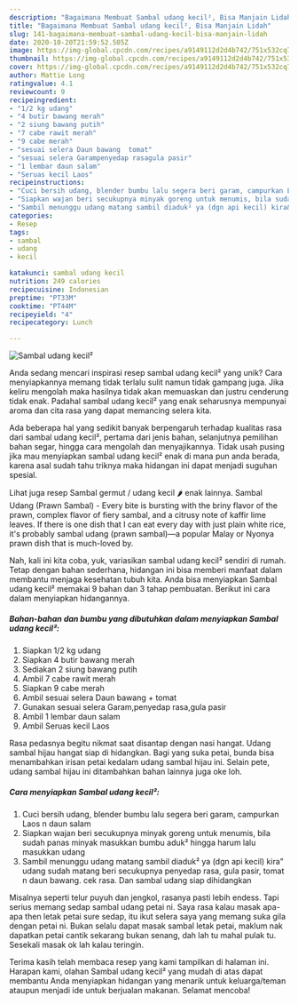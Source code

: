 ```yaml
---
description: "Bagaimana Membuat Sambal udang kecil², Bisa Manjain Lidah"
title: "Bagaimana Membuat Sambal udang kecil², Bisa Manjain Lidah"
slug: 141-bagaimana-membuat-sambal-udang-kecil-bisa-manjain-lidah
date: 2020-10-20T21:59:52.505Z
image: https://img-global.cpcdn.com/recipes/a9149112d2d4b742/751x532cq70/sambal-udang-kecil-foto-resep-utama.jpg
thumbnail: https://img-global.cpcdn.com/recipes/a9149112d2d4b742/751x532cq70/sambal-udang-kecil-foto-resep-utama.jpg
cover: https://img-global.cpcdn.com/recipes/a9149112d2d4b742/751x532cq70/sambal-udang-kecil-foto-resep-utama.jpg
author: Mattie Long
ratingvalue: 4.1
reviewcount: 9
recipeingredient:
- "1/2 kg udang"
- "4 butir bawang merah"
- "2 siung bawang putih"
- "7 cabe rawit merah"
- "9 cabe merah"
- "sesuai selera Daun bawang  tomat"
- "sesuai selera Garampenyedap rasagula pasir"
- "1 lembar daun salam"
- "Seruas kecil Laos"
recipeinstructions:
- "Cuci bersih udang, blender bumbu lalu segera beri garam, campurkan Laos n daun salam"
- "Siapkan wajan beri secukupnya minyak goreng untuk menumis, bila sudah panas minyak masukkan bumbu aduk² hingga harum lalu masukkan udang"
- "Sambil menunggu udang matang sambil diaduk² ya (dgn api kecil) kira&#34; udang sudah matang beri secukupnya penyedap rasa, gula pasir, tomat n daun bawang. cek rasa. Dan sambal udang siap dihidangkan"
categories:
- Resep
tags:
- sambal
- udang
- kecil

katakunci: sambal udang kecil 
nutrition: 249 calories
recipecuisine: Indonesian
preptime: "PT33M"
cooktime: "PT44M"
recipeyield: "4"
recipecategory: Lunch

---
```



![Sambal udang kecil²](https://img-global.cpcdn.com/recipes/a9149112d2d4b742/751x532cq70/sambal-udang-kecil-foto-resep-utama.jpg)

Anda sedang mencari inspirasi resep sambal udang kecil² yang unik? Cara menyiapkannya memang tidak terlalu sulit namun tidak gampang juga. Jika keliru mengolah maka hasilnya tidak akan memuaskan dan justru cenderung tidak enak. Padahal sambal udang kecil² yang enak seharusnya mempunyai aroma dan cita rasa yang dapat memancing selera kita.

Ada beberapa hal yang sedikit banyak berpengaruh terhadap kualitas rasa dari sambal udang kecil², pertama dari jenis bahan, selanjutnya pemilihan bahan segar, hingga cara mengolah dan menyajikannya. Tidak usah pusing jika mau menyiapkan sambal udang kecil² enak di mana pun anda berada, karena asal sudah tahu triknya maka hidangan ini dapat menjadi suguhan spesial.

Lihat juga resep Sambal germut / udang kecil 🌶 enak lainnya. Sambal Udang (Prawn Sambal) - Every bite is bursting with the briny flavor of the prawn, complex flavor of fiery sambal, and a citrusy note of kaffir lime leaves. If there is one dish that I can eat every day with just plain white rice, it&#39;s probably sambal udang (prawn sambal)—a popular Malay or Nyonya prawn dish that is much-loved by.


Nah, kali ini kita coba, yuk, variasikan sambal udang kecil² sendiri di rumah. Tetap dengan bahan sederhana, hidangan ini bisa memberi manfaat dalam membantu menjaga kesehatan tubuh kita. Anda bisa menyiapkan Sambal udang kecil² memakai 9 bahan dan 3 tahap pembuatan. Berikut ini cara dalam menyiapkan hidangannya.

<!--inarticleads1-->

##### Bahan-bahan dan bumbu yang dibutuhkan dalam menyiapkan Sambal udang kecil²:

1. Siapkan 1/2 kg udang
1. Siapkan 4 butir bawang merah
1. Sediakan 2 siung bawang putih
1. Ambil 7 cabe rawit merah
1. Siapkan 9 cabe merah
1. Ambil sesuai selera Daun bawang + tomat
1. Gunakan sesuai selera Garam,penyedap rasa,gula pasir
1. Ambil 1 lembar daun salam
1. Ambil Seruas kecil Laos


Rasa pedasnya begitu nikmat saat disantap dengan nasi hangat. Udang sambal hijau hangat siap di hidangkan. Bagi yang suka petai, bunda bisa menambahkan irisan petai kedalam udang sambal hijau ini. Selain pete, udang sambal hijau ini ditambahkan bahan lainnya juga oke loh. 

<!--inarticleads2-->

##### Cara menyiapkan Sambal udang kecil²:

1. Cuci bersih udang, blender bumbu lalu segera beri garam, campurkan Laos n daun salam
1. Siapkan wajan beri secukupnya minyak goreng untuk menumis, bila sudah panas minyak masukkan bumbu aduk² hingga harum lalu masukkan udang
1. Sambil menunggu udang matang sambil diaduk² ya (dgn api kecil) kira&#34; udang sudah matang beri secukupnya penyedap rasa, gula pasir, tomat n daun bawang. cek rasa. Dan sambal udang siap dihidangkan


Misalnya seperti telur puyuh dan jengkol, rasanya pasti lebih endess. Tapi serius memang sedap sambal udang petai ni. Saya rasa kalau masak apa-apa then letak petai sure sedap, itu ikut selera saya yang memang suka gila dengan petai ni. Bukan selalu dapat masak sambal letak petai, maklum nak dapatkan petai cantik sekarang bukan senang, dah lah tu mahal pulak tu. Sesekali masak ok lah kalau teringin. 

Terima kasih telah membaca resep yang kami tampilkan di halaman ini. Harapan kami, olahan Sambal udang kecil² yang mudah di atas dapat membantu Anda menyiapkan hidangan yang menarik untuk keluarga/teman ataupun menjadi ide untuk berjualan makanan. Selamat mencoba!
